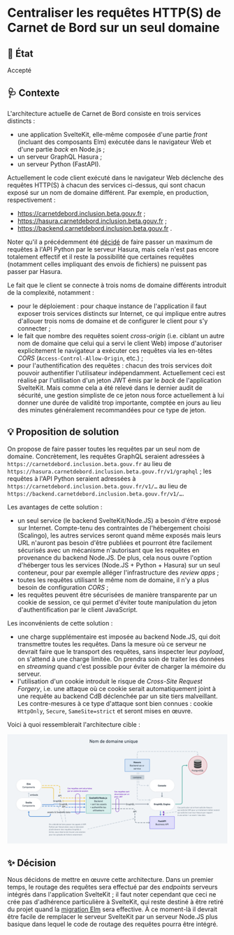 # Centraliser les requêtes HTTP(S) de Carnet de Bord sur un seul domaine

## :memo: État

Accepté

## :stethoscope: Contexte

L'architecture actuelle de Carnet de Bord consiste en trois services distincts :
 - une application SvelteKit, elle-même composée d'une partie _front_ (incluant des composants Elm) exécutée dans le navigateur Web et d'une partie _back_ en Node.js ;
 - un serveur GraphQL Hasura ;
 - un serveur Python (FastAPI).

Actuellement le code client exécuté dans le navigateur Web déclenche des requêtes HTTP(S) à chacun des services ci-dessus, qui sont chacun exposé sur un nom de domaine différent. Par exemple, en production, respectivement :
 - https://carnetdebord.inclusion.beta.gouv.fr ;
 - https://hasura.carnetdebord.inclusion.beta.gouv.fr ;
 - https://backend.carnetdebord.inclusion.beta.gouv.fr .

Noter qu'il a précédemment été [décidé](./20230331.recentrer-l-archi-sur-hasura.md) de faire passer un maximum de requêtes à l'API Python par le serveur Hasura, mais cela n'est pas encore totalement effectif et il reste la possibilité que certaines requêtes (notamment celles impliquant des envois de fichiers) ne puissent pas passer par Hasura.

Le fait que le client se connecte à trois noms de domaine différents introduit de la complexité, notamment :
 - pour le déploiement : pour chaque instance de l'application il faut exposer trois services distincts sur Internet, ce qui implique entre autres d'allouer trois noms de domaine et de configurer le client pour s'y connecter ;
 - le fait que nombre des requêtes soient _cross-origin_ (i.e. ciblant un autre nom de domaine que celui qui a servi le client Web) impose d'autoriser explicitement le navigateur a exécuter ces requêtes via les en-têtes _CORS_ (`Access-Control-Allow-Origin`, etc.) ;
 - pour l'authentification des requêtes : chacun des trois services doit pouvoir authentifier l'utilisateur indépendamment. Actuellement ceci est réalisé par l'utilisation d'un jeton JWT émis par le _back_ de l'application SvelteKit. Mais comme cela a été relevé dans le dernier audit de sécurité, une gestion simpliste de ce jeton nous force actuellement à lui donner une durée de validité trop importante, comptée en jours au lieu des minutes généralement recommandées pour ce type de jeton.

## :bulb: Proposition de solution

On propose de faire passer toutes les requêtes par un seul nom de domaine. Concrètement, les requêtes GraphQL seraient adressées à `https://carnetdebord.inclusion.beta.gouv.fr` au lieu de `https://hasura.carnetdebord.inclusion.beta.gouv.fr/v1/graphql` ; les requêtes à l'API Python seraient adressées à `https://carnetdebord.inclusion.beta.gouv.fr/v1/…` au lieu de `https://backend.carnetdebord.inclusion.beta.gouv.fr/v1/…`.

Les avantages de cette solution :
 - un seul service (le backend SvelteKit/Node.JS) a besoin d'être exposé sur Internet. Compte-tenu des contraintes de l'hébergement choisi (Scalingo), les autres services seront quand même exposés mais leurs URL n'auront pas besoin d'être publiées et pourront être facilement sécurisés avec un mécanisme n'autorisant que les requêtes en provenance du backend Node.JS. De plus, cela nous ouvre l'option d'héberger tous les services (Node.JS + Python + Hasura) sur un seul conteneur, pour par exemple alléger l'infrastructure des _review apps_ ;
 - toutes les requêtes utilisant le même nom de domaine, il n'y a plus besoin de configuration _CORS_ ;
 - les requêtes peuvent être sécurisées de manière transparente par un cookie de session, ce qui permet d'éviter toute manipulation du jeton d'authentification par le client JavaScript.

Les inconvénients de cette solution :
 - une charge supplémentaire est imposée au backend Node.JS, qui doit transmettre toutes les requêtes. Dans la mesure où ce serveur ne devrait faire que le transport des requêtes, sans inspecter leur _payload_, on s'attend à une charge limitée. On prendra soin de traiter les données en _streaming_ quand c'est possible pour éviter de charger la mémoire du serveur.
 - l'utilisation d'un cookie introduit le risque de _Cross-Site Request Forgery_, i.e. une attaque où ce cookie serait automatiquement joint à une requête au backend CdB déclenchée par un site tiers malveillant. Les contre-mesures à ce type d'attaque sont bien connues : cookie `HttpOnly`, `Secure`, `SameSite=strict` et seront mises en œuvre.

Voici à quoi ressemblerait l'architecture cible :

![Architecture mono-domaine](./images/CDB_single_domain_architecture.png)

## :sparkles: Décision

Nous décidons de mettre en œuvre cette architecture. Dans un premier temps, le routage des requêtes sera effectué par des _endpoints_ serveurs intégrés dans l'application SvelteKit ; il faut noter cependant que ceci ne crée pas d'adhérence particulière à SvelteKit, qui reste destiné à être retiré du projet quand la [migration Elm](./20221004.choix-de-elm.md) sera effective. À ce moment-là il devrait être facile de remplacer le serveur SvelteKit par un serveur Node.JS plus basique dans lequel le code de routage des requêtes pourra être intégré.
